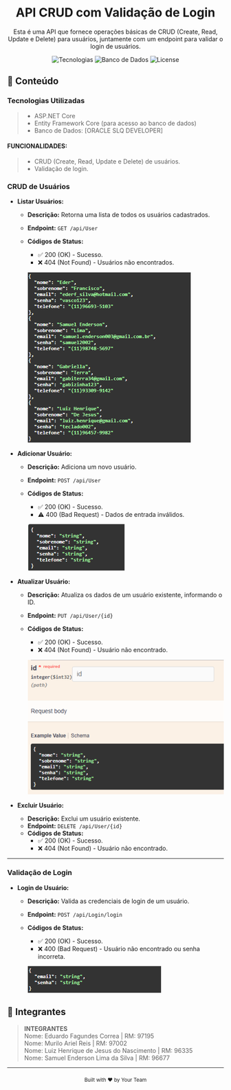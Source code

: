 <h1 align="center">API CRUD com Validação de Login</h1>

<!-- Descrição -->
<p align="center">Esta é uma API que fornece operações básicas de CRUD (Create, Read, Update e Delete) para usuários, juntamente com um endpoint para validar o login de usuários.</p>

<!-- Badges -->
<p align="center">
  <img alt="Tecnologias" src="https://img.shields.io/badge/ASP.NET_Core-5C2D91?logo=.net&logoColor=white&style=flat-square">
  <img alt="Banco de Dados" src="https://img.shields.io/badge/Banco_de_Dados-Oracle_SQL-A60000?logo=oracle&logoColor=white&style=flat-square">
  <img alt="License" src="https://img.shields.io/github/license/seuusuario/seuprojeto?style=flat-square">
</p>

<!-- Conteúdo -->
## :bookmark_tabs: Conteúdo
### Tecnologias Utilizadas
> - ASP.NET Core
> - Entity Framework Core (para acesso ao banco de dados)
> - Banco de Dados: [ORACLE SLQ DEVELOPER]
#### FUNCIONALIDADES:
> - CRUD (Create, Read, Update e Delete) de usuários.
> - Validação de login.

### CRUD de Usuários

- **Listar Usuários:**
  - **Descrição:** Retorna uma lista de todos os usuários cadastrados.
  - **Endpoint:** `GET /api/User`
  - **Códigos de Status:**
    - :white_check_mark: 200 (OK) - Sucesso.
    - :x: 404 (Not Found) - Usuários não encontrados.
    
    ![IMAGEM](API-CRUD-VALIDAÇÃO/Documentacao/get_exemplo.png)

- **Adicionar Usuário:**
  - **Descrição:** Adiciona um novo usuário.
  - **Endpoint:** `POST /api/User`
  - **Códigos de Status:**
    - :white_check_mark: 200 (OK) - Sucesso.
    - :warning: 400 (Bad Request) - Dados de entrada inválidos.

    ![IMAGEM](API-CRUD-VALIDAÇÃO/Documentacao/post_exemplo.png)

- **Atualizar Usuário:**
  - **Descrição:** Atualiza os dados de um usuário existente, informando o ID.
  - **Endpoint:** `PUT /api/User/{id}`
  - **Códigos de Status:**
    - :white_check_mark: 200 (OK) - Sucesso.
    - :x: 404 (Not Found) - Usuário não encontrado.

    ![IMAGEM](API-CRUD-VALIDAÇÃO/Documentacao/put_exemplo.png)

- **Excluir Usuário:**
  - **Descrição:** Exclui um usuário existente.
  - **Endpoint:** `DELETE /api/User/{id}`
  - **Códigos de Status:**
    - :white_check_mark: 200 (OK) - Sucesso.
    - :x: 404 (Not Found) - Usuário não encontrado.

---

### Validação de Login

- **Login de Usuário:**
  - **Descrição:** Valida as credenciais de login de um usuário.
  - **Endpoint:** `POST /api/Login/login`
  - **Códigos de Status:**
    - :white_check_mark: 200 (OK) - Sucesso.
    - :x: 400 (Bad Request) - Usuário não encontrado ou senha incorreta.

    ![IMAGEM](API-CRUD-VALIDAÇÃO/Documentacao/login_exemplo.png)

    

<!-- Instruções de uso do projeto -->

## :busts_in_silhouette: Integrantes

> 
>**INTEGRANTES** <BR>
> Nome: Eduardo Fagundes Correa | RM: 97195 <BR>
> Nome: Murilo Ariel Reis | RM: 97002 <BR>
> Nome: Luiz Henrique de Jesus do Nascimento | RM: 96335 <BR>
> Nome: Samuel Enderson Lima da Silva | RM: 96677 <BR>

---

<!-- Rodapé -->
<p align="center">
  <sub>Built with ❤️ by Your Team</sub>
</p>
